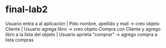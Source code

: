 # final-lab2

Usuario entra a al aplicación
|
Pido nombre, apellido y mail -> creo objeto Cliente
|
Usuario agrega libro -> creo objeto Compra con Cliente y agrego libro a la lista del objeto
|
Usuario aprieta "comprar" -> agrego compra a lista compras
